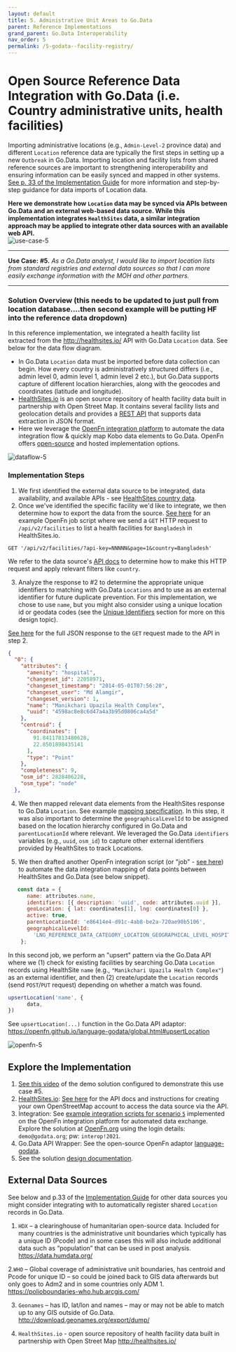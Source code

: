 ```yaml
---
layout: default
title: 5. Administrative Unit Areas to Go.Data
parent: Reference Implementations
grand_parent: Go.Data Interoperability
nav_order: 5
permalink: /5-godata--facility-registry/
---
```

#  Open Source Reference Data Integration with Go.Data (i.e. Country administrative units, health facilities)
Importing administrative locations (e.g., `Admin-Level-2` province data) and different `Location` reference data are typically the first steps in setting up a 
new `Outbreak` in Go.Data. Importing location and facility lists from shared reference sources are important to strengthening interoperability and ensuring information can be easily synced and mapped in other systems. [See p. 33 of the Implementation Guide](https://community-godata.who.int/page/documents) for more information and step-by-step guidance for data imports of Location data. 

**Here we demonstrate how `Location` data may be synced via APIs between Go.Data and an external web-based data source. While this implementation integrates `HealthSites` data, a similar integration approach may be applied to integrate other data sources with an available web API.**  
![use-case-5](../assets/use-case-5.png)

---
**Use Case:**
**#5.** _As a Go.Data analyst, I would like to import location lists from standard registries and external data sources so that I can more 
easily exchange information with the MOH and other partners._

---
### Solution Overview (this needs to be updated to just pull from location database....then second example will be putting HF into the reference data dropdown)
In this reference implementation, we integrated a health facility list extracted from the http://healthsites.io/ API with Go.Data `Location` data. See below for the data flow diagram. 
- In Go.Data `Location` data must be imported before data collection can begin.  How every country is administratively structured differs (i.e., admin level 0, admin level 1, admin level 2 etc.), but Go.Data supports capture of different location hierarchies, along with the geocodes and coordinates (latitude and longitude). 
- [HealthSites.io](http://healthsites.io/) is an open source repository of health facility data built in partnership with Open Street Map. It contains several facility lists and geolocation details and provides a [REST API](https://github.com/healthsites/healthsites/wiki/API) that supports data extraction in JSON format. 
- Here we leverage the [OpenFn integration platform](https://docs.openfn.org/) to automate the data integration flow & quickly map Kobo data elements to Go.Data. OpenFn offers [open-source](https://openfn.github.io/microservice/readme.html) and hosted implementation options. 

![dataflow-5](../assets/io-use-case-5.png)
### Implementation Steps
1. We first identified the external data source to be integrated, data availability, and available APIs - see [HealthSites country data](https://healthsites.io/#country-data). 
2. Once we've identified the specific facility we'd like to integrate, we then determine how to export the data from the source. [See here](https://github.com/WorldHealthOrganization/godata/blob/master/interoperability-jobs/5a-GETHealthSitesData.js) for an example OpenFn job script where we send a `GET` HTTP request to `/api/v2/facilities` to list a health facilities for `Bangladesh` in HealthSites.io.
```
GET '/api/v2/facilities/?api-key=NNNNN&page=1&country=Bangladesh'
```
We refer to the data source's [API docs](https://healthsites.io/api/docs/) to determine how to make this HTTP request and apply relevant filters like `country`. 

3. Analyze the response to #2 to determine the appropriate unique identifiers to matching with Go.Data `Locations` and to use as an external identifier for future duplicate prevention. For this implementation, we chose to use `name`, but you might also consider using a unique location id or geodata codes (see the [Unique Identifiers](http://worldhealthorganization.github.io/godata/topics/1-unique-identifier-schemes) section for more on this design topic). 

[See here](https://github.com/WorldHealthOrganization/godata/blob/docs-toolkit/interoperability-jobs/sampleData/bangladeshHealthSites.json) for the full JSON response to the `GET` request made to the API in step 2. 
```.json
{
  "0": {
    "attributes": {
      "amenity": "hospital",
      "changeset_id": 22058971,
      "changeset_timestamp": "2014-05-01T07:56:20",
      "changeset_user": "Md Alamgir",
      "changeset_version": 1,
      "name": "Manikchari Upazila Health Complex",
      "uuid": "4598ac8e8c6d47a4a3b95d0806ca4a5d"
    },
    "centroid": {
      "coordinates": [
        91.84117813480628,
        22.8501898435141
      ],
      "type": "Point"
    },
    "completeness": 9,
    "osm_id": 2828406228,
    "osm_type": "node"
  },
```
4. We then mapped relevant data elements from the HealthSites response to Go.Data `Location`. See example [mapping specification](https://drive.google.com/drive/folders/1qL3el6F2obdmtu2QKgcWYoXWsqBkhtII). In this step, it was also important to determine the `geographicalLevelId` to be assigned based on the location hierarchy configured in Go.Data and `parentLocationId` where relevant. We leveraged the Go.Data `identifiers` variables (e.g., `uuid`, `osm_id`) to capture other external identifiers provided by HealthSites to track Locations. 

5. We then drafted another OpenFn integration script (or "job" - [see here](https://github.com/WorldHealthOrganization/godata/blob/docs-toolkit/interoperability-jobs/5-uploadHealthSites.js)) to automate the data integration mapping of data points between HealthSites and Go.Data (see below snippet). 
```.js 
   const data = {
      name: attributes.name,
      identifiers: [{ description: 'uuid', code: attributes.uuid }],
      geoLocation: { lat: coordinates[1], lng: coordinates[0] },
      active: true,
      parentLocationId: 'e86414e4-d91c-4ab8-be2a-720ae90b5106',
      geographicalLevelId:
        'LNG_REFERENCE_DATA_CATEGORY_LOCATION_GEOGRAPHICAL_LEVEL_HOSPITAL_FACILITY',
    };
```
In this second job, we perform an "upsert" pattern via the Go.Data API where we (1) check for existing facilities by searching Go.Data `Location` records using HealthSite `name` (e.g., `"Manikchari Upazila Health Complex"`) as an external identifier, and then (2) create/update the `Location` records (send `POST`/`PUT` request) depending on whether a match was found. 
```.js
upsertLocation('name', {
      data,
})
```

See `upsertLocation(...)` function in the Go.Data API adaptor: https://openfn.github.io/language-godata/global.html#upsertLocation

![openfn-5](../assets/openfn-5.png)


## Explore the Implementation
1. [See this video](https://drive.google.com/drive/folders/1Rf9TXCXkn8_XnjH4FcRsIGqDZ-UkVvdC) of the demo solution configured to demonstrate this use case #5.  
2. [HealthSites.io](https://healthsites.io/): [See here](https://github.com/healthsites/healthsites/wiki/API) for the API docs and instructions for creating your own OpenStreetMap account to access the data source via the API. 
3. Integration: See [example integration scripts for scenario `5`](https://github.com/WorldHealthOrganization/godata/tree/master/interoperability-jobs) implemented on the OpenFn integration platform for automated data exchange. Explore the solution at [OpenFn.org](https://www.openfn.org/login) using the login details: `demo@godata.org`; pw: `interop!2021`. 
4. Go.Data API Wrapper: See the open-source OpenFn adaptor [language-godata](https://openfn.github.io/language-godata/). 
5. See the solution [design documentation](https://drive.google.com/drive/folders/1qL3el6F2obdmtu2QKgcWYoXWsqBkhtII).

## External Data Sources
See below and p.33 of the [Implementation Guide](https://community-godata.who.int/page/documents) for other data sources you might consider integrating with to automatically register shared `Location` records in Go.Data. 
1. `HDX` – a clearinghouse of humanitarian open-source data. Included for many countries is the administrative unit boundaries which typically has a unique ID (Pcode) and in some cases this will also include additional data such as “population” that can be used in post analysis.
https://data.humdata.org/

2.`WHO` – Global coverage of administrative unit boundaries, has centroid and Pcode for unique ID – so could be joined back to GIS data afterwards but only goes to Adm2 and in some countries only ADM 1.
https://polioboundaries-who.hub.arcgis.com/

3. `Geonames` – has ID, lat/lon and names – may or may not be able to match up to any GIS outside of Go.Data.
http://download.geonames.org/export/dump/

4. `HealthSites.io` - open source repository of health facility data built in partnership with Open Street Map http://healthsites.io/

